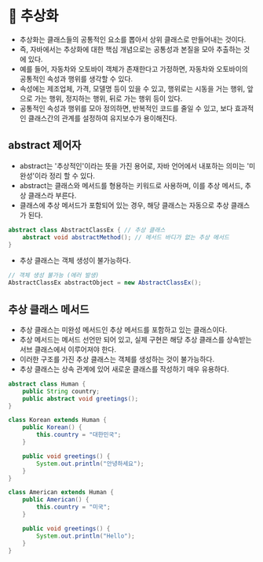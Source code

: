 # 🥕 추상화
- 추상화는 클래스들의 공통적인 요소를 뽑아서 상위 클래스로 만들어내는 것이다.
- 즉, 자바에서는 추상화에 대한 핵심 개념으로는 공통성과 본질을 모아 추출하는 것에 있다.
- 예를 들어, 자동차와 오토바이 객체가 존재한다고 가정하면, 자동차와 오토바이의 공통적인 속성과 행위를 생각할 수 있다.
- 속성에는 제조업체, 가격, 모델명 등이 있을 수 있고, 행위로는 시동을 거는 행위, 앞으로 가는 행위, 정지하는 행위, 뒤로 가는 행위 등이 있다.
- 공통적인 속성과 행위를 모아 정의하면, 반복적인 코드를 줄일 수 있고, 보다 효과적인 클래스간의 관계를 설정하여 유지보수가 용이해진다.

## abstract 제어자
- abstract는 '추상적인'이라는 뜻을 가진 용어로, 자바 언어에서 내포하는 의미는 '미완성'이라 정리 할 수 있다.
- abstract는 클래스와 메서드를 형용하는 키워드로 사용하며, 이를 추상 메서드, 추상 클래스라 부른다.
- 클래스에 추상 메서드가 포함되어 있는 경우, 해당 클래스는 자동으로 추상 클래스가 된다.

``` java
abstract class AbstractClassEx { // 추상 클래스
    abstract void abstractMethod(); // 메서드 바디가 없는 추상 메서드
}
```

- 추상 클래스는 객체 생성이 불가능하다.

``` java
// 객체 생성 불가능 (에러 발생)
AbstractClassEx abstractObject = new AbstractClassEx();
```

## 추상 클래스 메서드
- 추상 클래스는 미완성 메서드인 추상 메서드를 포함하고 있는 클래스이다.
- 추상 메서드는 메서드 선언만 되어 있고, 실제 구현은 해당 추상 클래스를 상속받는 서브 클래스에서 이루어져야 한다.
- 이러한 구조를 가진 추상 클래스는 객체를 생성하는 것이 불가능하다.
- 추상 클래스는 상속 관계에 있어 새로운 클래스를 작성하기 매우 유용하다.

``` java
abstract class Human {
    public String country;
    public abstract void greetings();
}

class Korean extends Human {
    public Korean() {
        this.country = "대한민국";
    }

    public void greetings() {
        System.out.println("안녕하세요");
    }
}

class American extends Human {
	public American() {
		this.country = "미국";
	}

	public void greetings() {
		System.out.println("Hello");
	}
}
```
